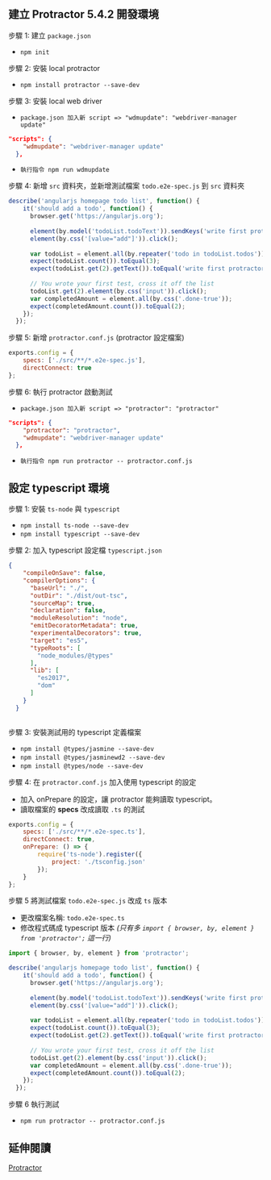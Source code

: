 ﻿## 建立 Protractor 5.4.2 開發環境
步驟 1: 建立 `package.json`

* `npm init`

步驟 2: 安裝 local protractor

* `npm install protractor --save-dev`

步驟 3: 安裝 local web driver

* `package.json 加入新 script => "wdmupdate": "webdriver-manager update"`

``` json
"scripts": {
    "wdmupdate": "webdriver-manager update"
  },
```

* `執行指令 npm run wdmupdate`

步驟 4: 新增 `src` 資料夾，並新增測試檔案 `todo.e2e-spec.js` 到 `src` 資料夾
``` js
describe('angularjs homepage todo list', function() {
    it('should add a todo', function() {
      browser.get('https://angularjs.org');
  
      element(by.model('todoList.todoText')).sendKeys('write first protractor test');
      element(by.css('[value="add"]')).click();
  
      var todoList = element.all(by.repeater('todo in todoList.todos'));
      expect(todoList.count()).toEqual(3);
      expect(todoList.get(2).getText()).toEqual('write first protractor test');
  
      // You wrote your first test, cross it off the list
      todoList.get(2).element(by.css('input')).click();
      var completedAmount = element.all(by.css('.done-true'));
      expect(completedAmount.count()).toEqual(2);
    });
  });
```

步驟 5: 新增 `protractor.conf.js` (protractor 設定檔案)
``` js
exports.config = {
    specs: ['./src/**/*.e2e-spec.js'],
    directConnect: true
};
```

步驟 6: 執行 protractor 啟動測試

* `package.json 加入新 script => "protractor": "protractor"`

``` json
"scripts": {
    "protractor": "protractor",
    "wdmupdate": "webdriver-manager update"
  },
```

* `執行指令 npm run protractor -- protractor.conf.js`


## 設定 typescript 環境

步驟 1: 安裝 `ts-node` 與 `typescript`

* `npm install ts-node --save-dev`
* `npm install typescript --save-dev`

步驟 2: 加入 typescript 設定檔 `typescript.json`
``` json
{
    "compileOnSave": false,
    "compilerOptions": {
      "baseUrl": "./",
      "outDir": "./dist/out-tsc",
      "sourceMap": true,
      "declaration": false,
      "moduleResolution": "node",
      "emitDecoratorMetadata": true,
      "experimentalDecorators": true,
      "target": "es5",
      "typeRoots": [
        "node_modules/@types"
      ],
      "lib": [
        "es2017",
        "dom"
      ]
    }
  }
  
```

步驟 3: 安裝測試用的 typescript 定義檔案
* `npm install @types/jasmine --save-dev`
* `npm install @types/jasminewd2 --save-dev`
* `npm install @types/node --save-dev`

步驟 4: 在 `protractor.conf.js` 加入使用 typescript 的設定
* 加入 onPrepare 的設定，讓 protractor 能夠讀取 typescript。
* 讀取檔案的 **specs** 改成讀取 `.ts` 的測試

``` js
exports.config = {
    specs: ['./src/**/*.e2e-spec.ts'],
    directConnect: true,
    onPrepare: () => {
        require('ts-node').register({
            project: './tsconfig.json'
        });
    }
};
```

步驟 5 將測試檔案 `todo.e2e-spec.js` 改成 `ts` 版本
* 更改檔案名稱: `todo.e2e-spec.ts`
* 修改程式碼成 typescript 版本 *(只有多 `import { browser, by, element } from 'protractor';` 這一行)*
``` ts
import { browser, by, element } from 'protractor';

describe('angularjs homepage todo list', function() {
    it('should add a todo', function() {
      browser.get('https://angularjs.org');
  
      element(by.model('todoList.todoText')).sendKeys('write first protractor test');
      element(by.css('[value="add"]')).click();
  
      var todoList = element.all(by.repeater('todo in todoList.todos'));
      expect(todoList.count()).toEqual(3);
      expect(todoList.get(2).getText()).toEqual('write first protractor test');
  
      // You wrote your first test, cross it off the list
      todoList.get(2).element(by.css('input')).click();
      var completedAmount = element.all(by.css('.done-true'));
      expect(completedAmount.count()).toEqual(2);
    });
  });
```
步驟 6 執行測試
* `npm run protractor -- protractor.conf.js`


## 延伸閱讀
[Protractor](https://https://www.protractortest.org/#/)